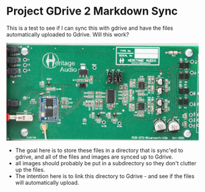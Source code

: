 # Project GDrive 2 Markdown Sync
This is a test to see if I can sync this with gdrive and have the files automatically uploaded to Gdrive. Will this work?

![alt text](image.png)

* The goal here is to store these files in a directory that is sync'ed to gdrive, and all of the files and images are synced up to Gdrive.
* all images should probably be put in a subdirectory so they don't clutter up the files.
* The intention here is to link this directory to Gdrive - and see if the files will automatically upload.